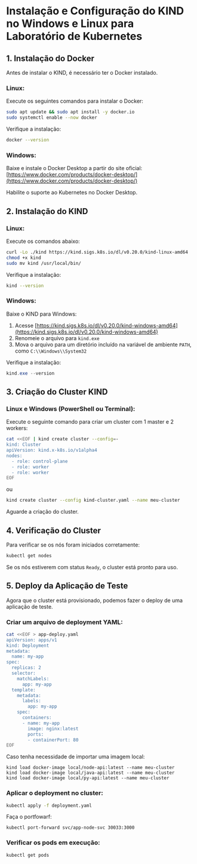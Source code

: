 # Instalação e Configuração do KIND no Windows e Linux para Laboratório de Kubernetes

## 1. Instalação do Docker

Antes de instalar o KIND, é necessário ter o Docker instalado.

### Linux:
Execute os seguintes comandos para instalar o Docker:
```bash
sudo apt update && sudo apt install -y docker.io
sudo systemctl enable --now docker
```

Verifique a instalação:
```bash
docker --version
```

### Windows:
Baixe e instale o Docker Desktop a partir do site oficial:
[https://www.docker.com/products/docker-desktop/](https://www.docker.com/products/docker-desktop/)

Habilite o suporte ao Kubernetes no Docker Desktop.

## 2. Instalação do KIND

### Linux:
Execute os comandos abaixo:
```bash
curl -Lo ./kind https://kind.sigs.k8s.io/dl/v0.20.0/kind-linux-amd64
chmod +x kind
sudo mv kind /usr/local/bin/
```

Verifique a instalação:
```bash
kind --version
```

### Windows:
Baixe o KIND para Windows:
1. Acesse [https://kind.sigs.k8s.io/dl/v0.20.0/kind-windows-amd64](https://kind.sigs.k8s.io/dl/v0.20.0/kind-windows-amd64)
2. Renomeie o arquivo para `kind.exe`
3. Mova o arquivo para um diretório incluído na variável de ambiente `PATH`, como `C:\\Windows\\System32`

Verifique a instalação:
```powershell
kind.exe --version
```

## 3. Criação do Cluster KIND

### Linux e Windows (PowerShell ou Terminal):
Execute o seguinte comando para criar um cluster com 1 master e 2 workers:

```bash
cat <<EOF | kind create cluster --config=-
kind: Cluster
apiVersion: kind.x-k8s.io/v1alpha4
nodes:
  - role: control-plane
  - role: worker
  - role: worker
EOF
```
ou

```bash
kind create cluster --config kind-cluster.yaml --name meu-cluster
```

Aguarde a criação do cluster.

## 4. Verificação do Cluster

Para verificar se os nós foram iniciados corretamente:
```bash
kubectl get nodes
```

Se os nós estiverem com status `Ready`, o cluster está pronto para uso.

## 5. Deploy da Aplicação de Teste

Agora que o cluster está provisionado, podemos fazer o deploy de uma aplicação de teste.

### Criar um arquivo de deployment YAML:
```bash
cat <<EOF > app-deploy.yaml
apiVersion: apps/v1
kind: Deployment
metadata:
  name: my-app
spec:
  replicas: 2
  selector:
    matchLabels:
      app: my-app
  template:
    metadata:
      labels:
        app: my-app
    spec:
      containers:
      - name: my-app
        image: nginx:latest
        ports:
        - containerPort: 80
EOF
```

Caso tenha necessidade de importar uma imagem local:
```
kind load docker-image local/node-api:latest --name meu-cluster
kind load docker-image local/java-api:latest --name meu-cluster
kind load docker-image local/py-api:latest --name meu-cluster
```

### Aplicar o deployment no cluster:
```bash
kubectl apply -f deployment.yaml
```

Faça o portfowarf:
```
kubectl port-forward svc/app-node-svc 30033:3000
```

### Verificar os pods em execução:
```bash
kubectl get pods
```